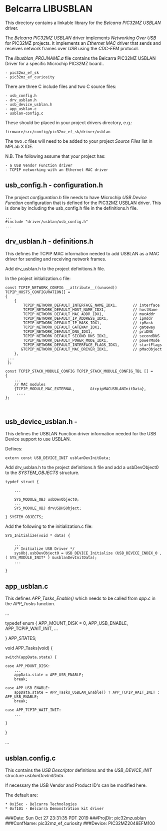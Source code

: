 # Belcarra LIBUSBLAN 

This directory contains a linkable library for the *Belcarra PIC32MZ USBLAN* driver.

The *Belcarra PIC32MZ USBLAN* driver implements *Networking Over USB* for PIC32MZ projects. It implements an 
*Ethernet MAC* driver that sends and receives network frames over *USB* using the *CDC-EEM* protocol.

The *libusblan_PROJNAME.a* file contains the Belcarra PIC32MZ USBLAN Driver for a specific Microchip PIC32MZ board..

    - pic32mz_ef_sk
    - pic32mz_ef_curiosity

There are three C include files and two C source files:

    - usb_config.h
    - drv_usblan.h
    - usb_device_usblan.h
    - app_usblan.c
    - usblan-config.c

These should be placed in your project drivers directory, e.g.:

    firmware/src/config/pic32mz_ef_sk/driver/usblan

The two *.c* files will need to be added to your project *Source Files* list in MPLab X IDE.

N.B. The following assume that your project has:
    
    - a USB Vendor Function driver 
    - TCPIP networking with an Ethernet MAC driver 


## usb_config.h - configuration.h 

The project *configuration.h* file needs to have Microchip *USB Device Function* configuration that is defined for the 
PIC32MZ USBLAN driver. This is done by including the usb_config.h file in the definitions.h file.

```
...
#include "driver/usblan/usb_config.h"
...
```


## drv_usblan.h - definitions.h 

This defines the TCPIP MAC information needed to add USBLAN as a MAC driver for sending and receiving network frames.

Add drv_usblan.h to the project definitions.h file.

In the project initialization.c file:

```
const TCPIP_NETWORK_CONFIG __attribute__((unused))  TCPIP_HOSTS_CONFIGURATION[] =
{
    {
        TCPIP_NETWORK_DEFAULT_INTERFACE_NAME_IDX1,       // interface
        TCPIP_NETWORK_DEFAULT_HOST_NAME_IDX1,            // hostName
        TCPIP_NETWORK_DEFAULT_MAC_ADDR_IDX1,             // macAddr
        TCPIP_NETWORK_DEFAULT_IP_ADDRESS_IDX1,           // ipAddr
        TCPIP_NETWORK_DEFAULT_IP_MASK_IDX1,              // ipMask
        TCPIP_NETWORK_DEFAULT_GATEWAY_IDX1,              // gateway
        TCPIP_NETWORK_DEFAULT_DNS_IDX1,                  // priDNS
        TCPIP_NETWORK_DEFAULT_SECOND_DNS_IDX1,           // secondDNS
        TCPIP_NETWORK_DEFAULT_POWER_MODE_IDX1,           // powerMode
        TCPIP_NETWORK_DEFAULT_INTERFACE_FLAGS_IDX1,      // startFlags
       &TCPIP_NETWORK_DEFAULT_MAC_DRIVER_IDX1,           // pMacObject
    },
 ...
 };

const TCPIP_STACK_MODULE_CONFIG TCPIP_STACK_MODULE_CONFIG_TBL [] =
{
    ...
    // MAC modules
    {TCPIP_MODULE_MAC_EXTERNAL,       &tcpipMACUSBLANInitData},
     ....
};



```

## usb_device_usblan.h - 

This defines the USBLAN Function driver information needed for the USB Device support to use USBLAN.

Defines:

```
extern const USB_DEVICE_INIT usblanDevInitData;
```


Add drv_usblan.h to the project definitions.h file and add a usbDevObject0 to the *SYSTEM_OBJECTS* structure.

```
typdef struct {

    ...

    SYS_MODULE_OBJ usbDevObject0;
    ...
    SYS_MODULE_OBJ drvUSBHSObject;

} SYSTEM_OBJECTS;
```

Add the following to the initialization.c file:

```
SYS_Initialize(void * data) {

    ...
    /* Initialize USB Driver */
    sysObj.usbDevObject0 = USB_DEVICE_Initialize (USB_DEVICE_INDEX_0 , ( SYS_MODULE_INIT* ) &usblanDevInitData);
    ...

}
```


## app_usblan.c

This defines *APP_Tasks_Enable()* which needs to be called from *app.c* in the *APP_Tasks* function.

...

typedef enum
{
    APP_MOUNT_DISK = 0,
    APP_USB_ENABLE,
    APP_TCPIP_WAIT_INIT,
    ...

} APP_STATES;


void APP_Tasks(void) {

    switch(appData.state) {

    case APP_MOUNT_DISK:
        ...
        appData.state = APP_USB_ENABLE;
        break;

    case APP_USB_ENABLE:
        appData.state = APP_Tasks_USBLAN_Enable() ? APP_TCPIP_WAIT_INIT : APP_USB_ENABLE;
        break;

    case APP_TCPIP_WAIT_INIT:
        ...

    }
}

...



## usblan.config.c

This contains the *USB Descriptor* definitions and the *USB_DEVICE_INIT* structure *usblanDevInitData*.

If necessary the USB Vendor and Product ID's can be modified here.

The default are:

    * 0x15ec - Belcarra Technologies
    * 0xf101 - Belcarra Demonstration kit driver








###Date: Sun Oct 27 23:31:35 PDT 2019
###ProjDir: pic32mzusblan
###ConfName: pic32mz_ef_curiosity
###Device: PIC32MZ2048EFM100
